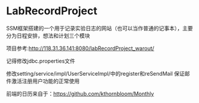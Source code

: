 # LabRecordProject

SSM框架搭建的一个用于记录实验日志的网站（也可以当作普通的记事本），主要分为日程安排，想法和计划三个模块

项目参考:http://118.31.36.141:8080/labRecordProject_warout/

记得修改jdbc.properties文件

修改setting/service/impl/UserServiceImpl/中的register和reSendMail 保证邮件激活注册用户功能的正常使用

前端的日历来自于：https://github.com/kthornbloom/Monthly
